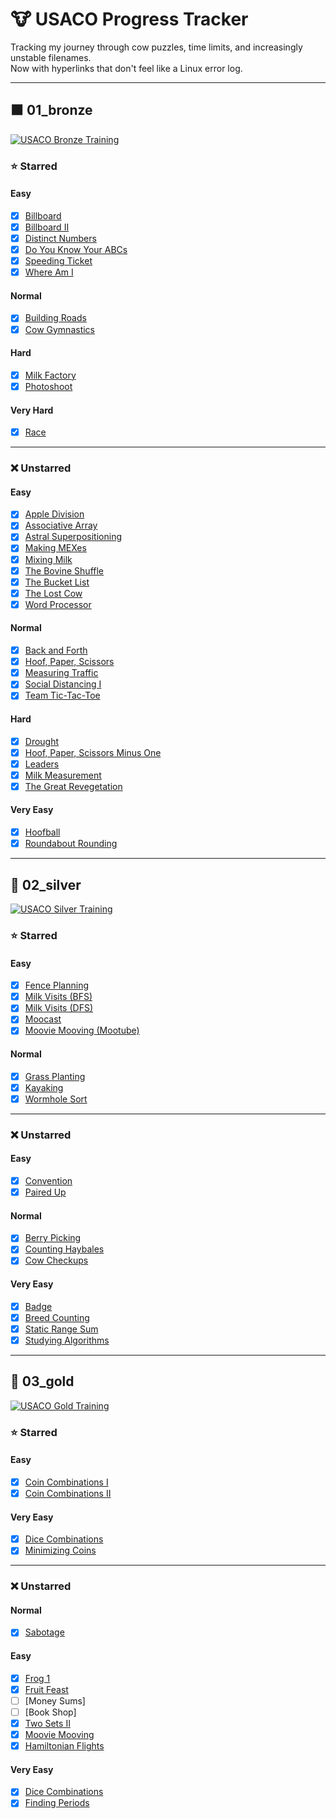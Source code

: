 # 🐮 USACO Progress Tracker

Tracking my journey through cow puzzles, time limits, and increasingly unstable filenames.  
Now with hyperlinks that don't feel like a Linux error log.

---

## 🟫 01_bronze

[![USACO Bronze Training](https://img.shields.io/badge/USACO-Bronze-%23cd7f32)](https://pointerpointer.com/)

### ⭐ Starred

#### Easy

- [x] [Billboard](https://github.com/Quantum-Kayak/USACO-problems/blob/main/01_bronze/starred/easy/billboard/billboard.cpp)
- [x] [Billboard II](https://github.com/Quantum-Kayak/USACO-problems/blob/main/01_bronze/starred/easy/billboardII/billboardII.cpp)
- [x] [Distinct Numbers](https://github.com/Quantum-Kayak/USACO-problems/blob/main/01_bronze/starred/easy/distinctnumbers/distinctnumbers.cpp)
- [x] [Do You Know Your ABCs](https://github.com/Quantum-Kayak/USACO-problems/blob/main/01_bronze/starred/easy/doyouknowyourabcs/doyouknowyourabcs.cpp)
- [x] [Speeding Ticket](https://github.com/Quantum-Kayak/USACO-problems/blob/main/01_bronze/starred/easy/speedingticket/speedingticket.cpp)
- [x] [Where Am I](https://github.com/Quantum-Kayak/USACO-problems/blob/main/01_bronze/starred/easy/whereami/whereami.cpp)

#### Normal

- [x] [Building Roads](https://github.com/Quantum-Kayak/USACO-problems/blob/main/01_bronze/starred/normal/buildingroads/buildingroads.cpp)
- [x] [Cow Gymnastics](https://github.com/Quantum-Kayak/USACO-problems/blob/main/01_bronze/starred/normal/cowgymnastics/cowgymnastics.cpp)

#### Hard

- [x] [Milk Factory](https://github.com/Quantum-Kayak/USACO-problems/blob/main/01_bronze/starred/hard/milkfactory/milkfactory.cpp)
- [x] [Photoshoot](https://github.com/Quantum-Kayak/USACO-problems/blob/main/01_bronze/starred/hard/photoshoot/photoshoot.cpp)

#### Very Hard

- [x] [Race](https://github.com/Quantum-Kayak/USACO-problems/blob/main/01_bronze/starred/veryhard/race/race.cpp)

---

### ❌ Unstarred

#### Easy

- [x] [Apple Division](https://github.com/Quantum-Kayak/USACO-problems/blob/main/01_bronze/unstarred/easy/appledivision/appledivision.cpp)
- [x] [Associative Array](https://github.com/Quantum-Kayak/USACO-problems/blob/main/01_bronze/unstarred/easy/associativearray/associativearray.cpp)
- [x] [Astral Superpositioning](https://github.com/Quantum-Kayak/USACO-problems/blob/main/01_bronze/unstarred/easy/astralsuperpositioning/astralsuperpositioning.cpp)
- [x] [Making MEXes](https://github.com/Quantum-Kayak/USACO-problems/blob/main/01_bronze/unstarred/easy/makingmexes/makingmexes.cpp)
- [x] [Mixing Milk](https://github.com/Quantum-Kayak/USACO-problems/blob/main/01_bronze/unstarred/easy/mixingmilk/mixingmilkprac2.cpp)
- [x] [The Bovine Shuffle](https://github.com/Quantum-Kayak/USACO-problems/blob/main/01_bronze/unstarred/easy/thebovineshuffle/prac1thebovineshuffle.cpp)
- [x] [The Bucket List](https://github.com/Quantum-Kayak/USACO-problems/blob/main/01_bronze/unstarred/easy/thebucketlist/thebucketlistprac2.cpp)
- [x] [The Lost Cow](https://github.com/Quantum-Kayak/USACO-problems/blob/main/01_bronze/unstarred/easy/thelostcow/thelostcow.cpp)
- [x] [Word Processor](https://github.com/Quantum-Kayak/USACO-problems/blob/main/01_bronze/unstarred/easy/wordprocessor/wordprocessor.cpp)

#### Normal

- [x] [Back and Forth](https://github.com/Quantum-Kayak/USACO-problems/blob/main/01_bronze/unstarred/normal/backandforth/backandforth.cpp)
- [x] [Hoof, Paper, Scissors](https://github.com/Quantum-Kayak/USACO-problems/blob/main/01_bronze/unstarred/normal/hoofpaperscissors/hoofpaperscissors.cpp)
- [x] [Measuring Traffic](https://github.com/Quantum-Kayak/USACO-problems/blob/main/01_bronze/unstarred/normal/measuringtraffic/measuringtraffic.cpp)
- [x] [Social Distancing I](https://github.com/Quantum-Kayak/USACO-problems/blob/main/01_bronze/unstarred/normal/socialdistancingI/socialdistancingI.cpp)
- [x] [Team Tic-Tac-Toe](https://github.com/Quantum-Kayak/USACO-problems/blob/main/01_bronze/unstarred/normal/teamtictactoe/teamtictactoe.cpp)

#### Hard

- [x] [Drought](https://github.com/Quantum-Kayak/USACO-problems/blob/main/01_bronze/unstarred/hard/drought/drought.cpp)
- [x] [Hoof, Paper, Scissors Minus One](https://github.com/Quantum-Kayak/USACO-problems/blob/main/01_bronze/unstarred/hard/hoofpapersscissorsminusone/WIP.cpp)
- [x] [Leaders](https://github.com/Quantum-Kayak/USACO-problems/blob/main/01_bronze/unstarred/hard/leaders/leaders.cpp)
- [x] [Milk Measurement](https://github.com/Quantum-Kayak/USACO-problems/blob/main/01_bronze/unstarred/hard/milkmeasurement/prac1mikmeasurement.cpp)
- [x] [The Great Revegetation](https://github.com/Quantum-Kayak/USACO-problems/blob/main/01_bronze/unstarred/hard/thegreatrevegetation/thegreatrevegetation.cpp)

#### Very Easy

- [x] [Hoofball](https://github.com/Quantum-Kayak/USACO-problems/blob/main/01_bronze/unstarred/veryeasy/hoofball/hoofball.cpp)
- [x] [Roundabout Rounding](https://github.com/Quantum-Kayak/USACO-problems/blob/main/01_bronze/unstarred/veryeasy/roundaboutrounding/roundaboutrounding.cpp)
---

## 🥈 02_silver

[![USACO Silver Training](https://img.shields.io/badge/USACO-Silver-green)](https://youtu.be/dQw4w9WgXcQ)

### ⭐ Starred

#### Easy

- [x] [Fence Planning](https://github.com/Quantum-Kayak/USACO-problems/blob/main/02_silver/starred/easy/fenceplanning/fenceplanning.cpp)
- [x] [Milk Visits (BFS)](https://github.com/Quantum-Kayak/USACO-problems/blob/main/02_silver/starred/easy/milkvisits/milkvisitsBFS.cpp)
- [x] [Milk Visits (DFS)](https://github.com/Quantum-Kayak/USACO-problems/blob/main/02_silver/starred/easy/milkvisits/milkvisitsDFS.cpp)
- [x] [Moocast](https://github.com/Quantum-Kayak/USACO-problems/blob/main/02_silver/starred/easy/moocast/moocast.cpp)
- [x] [Moovie Mooving (Mootube)](https://github.com/Quantum-Kayak/USACO-problems/blob/main/02_silver/starred/easy/mootube/mootube.cpp)

#### Normal

- [x] [Grass Planting](https://github.com/Quantum-Kayak/USACO-problems/blob/main/02_silver/starred/normal/grassplanting/grassplanting.cpp)
- [x] [Kayaking](https://github.com/Quantum-Kayak/USACO-problems/blob/main/02_silver/starred/normal/kayaking/kayaking.cpp)
- [x] [Wormhole Sort](https://github.com/Quantum-Kayak/USACO-problems/blob/main/02_silver/starred/normal/wormholesort/wormholesort.cpp)

---

### ❌ Unstarred

#### Easy

- [x] [Convention](https://github.com/Quantum-Kayak/USACO-problems/blob/main/02_silver/unstarred/easy/convention/convention.cpp)
- [x] [Paired Up](https://github.com/Quantum-Kayak/USACO-problems/blob/main/02_silver/unstarred/easy/pairedup/pairedup.cpp)

#### Normal

- [x] [Berry Picking](https://github.com/Quantum-Kayak/USACO-problems/blob/main/02_silver/unstarred/normal/berrypicking/berrypicking.cpp)
- [x] [Counting Haybales](https://github.com/Quantum-Kayak/USACO-problems/blob/main/02_silver/unstarred/normal/countinghaybales/countinghaybales.cpp)
- [x] [Cow Checkups](https://github.com/Quantum-Kayak/USACO-problems/blob/main/02_silver/unstarred/normal/cowcheckups/cowcheckups.cpp)
#### Very Easy

- [x] [Badge](https://github.com/Quantum-Kayak/USACO-problems/blob/main/02_silver/unstarred/veryeasy/badge/badge.cpp)
- [x] [Breed Counting](https://github.com/Quantum-Kayak/USACO-problems/blob/main/02_silver/unstarred/veryeasy/breedcounting/breedcounting.cpp)
- [x] [Static Range Sum](https://github.com/Quantum-Kayak/USACO-problems/blob/main/02_silver/unstarred/veryeasy/staticrangesum/staticrangesum.cpp)
- [x] [Studying Algorithms](https://github.com/Quantum-Kayak/USACO-problems/blob/main/02_silver/unstarred/veryeasy/studyingalgorithms/studyingalgorithmns.cpp)

---

## 🥇 03_gold

[![USACO Gold Training](https://img.shields.io/badge/USACO-Gold-%23ffd700)](https://heeeeeeeey.com/)

### ⭐ Starred

#### Easy

- [x] [Coin Combinations I](https://github.com/Quantum-Kayak/USACO-problems/blob/main/03_gold/starred/easy/coincombinationsI/coincombinationsI.cpp)
- [x] [Coin Combinations II](https://github.com/Quantum-Kayak/USACO-problems/blob/main/03_gold/starred/easy/coincombinationsII/coincombinationsII.cpp)

#### Very Easy

- [x] [Dice Combinations](https://github.com/Quantum-Kayak/USACO-problems/blob/main/03_gold/starred/veryeasy/dicecombinations/dicecombinations.cpp) 
- [x] [Minimizing Coins](https://github.com/Quantum-Kayak/USACO-problems/blob/main/03_gold/starred/veryeasy/minimizingcoins/minimizingcoins.cpp)

---

### ❌ Unstarred
#### Normal

- [x] [Sabotage](https://github.com/Quantum-Kayak/USACO-problems/blob/main/03_gold/unstarred/normal/sabotage/sabotage.cpp)

#### Easy

- [x] [Frog 1](https://github.com/Quantum-Kayak/USACO-problems/blob/main/03_gold/unstarred/easy/frog1/frog1.cpp)
- [x] [Fruit Feast](https://github.com/Quantum-Kayak/USACO-problems/blob/main/03_gold/unstarred/easy/fruitfeast/fruitfeast.cpp)
- [ ] [Money Sums]
- [ ] [Book Shop]
- [x] [Two Sets II](https://github.com/Quantum-Kayak/USACO-problems/blob/main/03_gold/unstarred/easy/twosetsII/twosetsII.cpp)
- [x] [Moovie Mooving](https://github.com/Quantum-Kayak/USACO-problems/blob/main/03_gold/unstarred/easy/mooviemooving/mooviemooving.cpp)
- [x] [Hamiltonian Flights](https://github.com/Quantum-Kayak/USACO-problems/blob/main/03_gold/unstarred/easy/hamiltonianflights/hamiltonianflights.cpp)
#### Very Easy

- [x] [Dice Combinations](https://github.com/Quantum-Kayak/USACO-problems/blob/main/03_gold/unstarred/veryeasy/dicecombinations/dicecombinations.cpp) 
- [x] [Finding Periods](https://github.com/Quantum-Kayak/USACO-problems/blob/main/03_gold/unstarred/veryeasy/findingperiods/findingperiods.cpp) 
